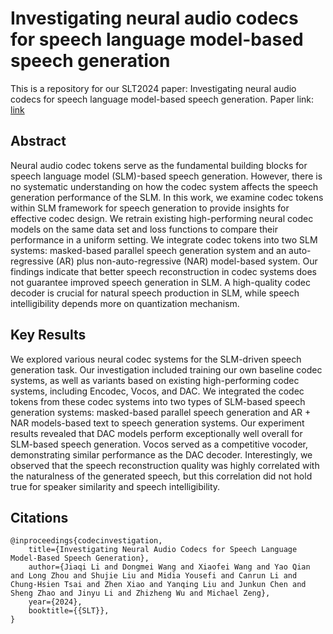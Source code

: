 # Investigating neural audio codecs for speech language model-based speech generation
This is a repository for our SLT2024 paper: Investigating neural audio codecs for speech language model-based speech generation.
Paper link: [link](https://arxiv.org/abs/2409.04016)
## Abstract
Neural audio codec tokens serve as the fundamental building blocks for speech language model (SLM)-based speech generation. However, there is no systematic understanding on how the codec system affects the speech generation performance of the SLM. In this work, we examine codec tokens within SLM framework for speech generation to provide insights for effective codec design. We retrain existing high-performing neural codec models on the same data set and loss functions to compare their performance in a uniform setting. We integrate codec tokens into two SLM systems: masked-based parallel speech generation system and an auto-regressive (AR) plus non-auto-regressive (NAR) model-based system. Our findings indicate that better speech reconstruction in codec systems does not guarantee improved speech generation in SLM. A high-quality codec decoder is crucial for natural speech production in SLM, while speech intelligibility depends more on quantization mechanism. 
## Key Results
We explored various neural codec systems for the SLM-driven speech generation task. Our investigation included training our own baseline codec systems, as well as variants based on existing high-performing codec systems, including Encodec, Vocos, and DAC. We integrated the codec tokens from these codec systems into two types of SLM-based speech generation systems: masked-based parallel speech generation and AR + NAR models-based text to speech generation systems. Our experiment results revealed that DAC models perform exceptionally well overall for SLM-based speech generation. Vocos served as a competitive vocoder, demonstrating similar performance as the DAC decoder. Interestingly, we observed that the speech reconstruction quality was highly correlated with the naturalness of the generated speech, but this correlation did not hold true for speaker similarity and speech intelligibility.

## Citations
```
@inproceedings{codecinvestigation,
    title={Investigating Neural Audio Codecs for Speech Language Model-Based Speech Generation}, 
    author={Jiaqi Li and Dongmei Wang and Xiaofei Wang and Yao Qian and Long Zhou and Shujie Liu and Midia Yousefi and Canrun Li and Chung-Hsien Tsai and Zhen Xiao and Yanqing Liu and Junkun Chen and Sheng Zhao and Jinyu Li and Zhizheng Wu and Michael Zeng},
    year={2024},
    booktitle={{SLT}},
}
```
